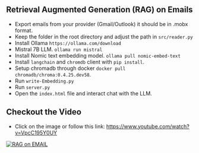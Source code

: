 
## Retrieval Augmented Generation (RAG) on Emails

- Export emails from your provider (Gmail/Outlook) it should be in .mobx format.
- Keep the folder in the root directory and adjust the path in `src/reader.py`
- Install Ollama `https://ollama.com/download` 
- Mistral 7B LLM. `ollama run mistral`
- Install Nomic text embedding model. `ollama pull nomic-embed-text`
- Install `langchain` and `chromdb` client with `pip install`.
- Setup chromadb through docker  `docker pull chromadb/chroma:0.4.25.dev58`.
- Run `write-Embedding.py`
- Run `server.py`
- Open the `index.html` file and interact chat with the LLM.


## Checkout the Video

- Click on the image or follow this link: https://www.youtube.com/watch?v=VpcC195Y0UY

[![RAG on EMAIL](https://img.youtube.com/vi/VpcC195Y0UY/0.jpg)](https://www.youtube.com/watch?v=VpcC195Y0UY)